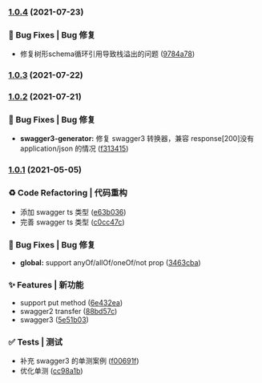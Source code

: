 ### [1.0.4](https://github.com/jackson-yyy/swagger2schema/compare/v1.0.3...v1.0.4) (2021-07-23)


### 🐛 Bug Fixes | Bug 修复

* 修复树形schema循环引用导致栈溢出的问题 ([9784a78](https://github.com/jackson-yyy/swagger2schema/commit/9784a78986f4f97603f180cbeedf5a442ecbbe97))

### [1.0.3](https://github.com/jackson-yyy/swagger2schema/compare/v1.0.2...v1.0.3) (2021-07-22)

### [1.0.2](https://github.com/jackson-yyy/swagger2schema/compare/v1.0.1...v1.0.2) (2021-07-21)

### 🐛 Bug Fixes | Bug 修复

- **swagger3-generator:** 修复 swagger3 转换器，兼容 response[200]没有 application/json 的情况 ([f313415](https://github.com/jackson-yyy/swagger2schema/commit/f3134154d0aa5491b869a97d26a9743f1c266714))

### [1.0.1](https://github.com/jackson-yyy/swagger2schema/compare/v1.0.1...v1.0.2) (2021-05-05)

### ♻ Code Refactoring | 代码重构

- 添加 swagger ts 类型 ([e63b036](https://github.com/jackson-yyy/swagger2schema/commit/e63b03693ef4c2fd85542c28aced025230f22f7f))
- 完善 swagger ts 类型 ([c0cc47c](https://github.com/jackson-yyy/swagger2schema/commit/c0cc47c1aceb51c9174c76f09fce7938b3861286))

### 🐛 Bug Fixes | Bug 修复

- **global:** support anyOf/allOf/oneOf/not prop ([3463cba](https://github.com/jackson-yyy/swagger2schema/commit/3463cba9eeabcabe71ac6fe149b3c20cb1a371c5))

### ✨ Features | 新功能

- support put method ([6e432ea](https://github.com/jackson-yyy/swagger2schema/commit/6e432ea1dba04adc6d96b1f04e712e3c0c58c00f))
- swagger2 transfer ([88bd57c](https://github.com/jackson-yyy/swagger2schema/commit/88bd57caa88bb88f865ff9b3571ce0e0f81a7235))
- swagger3 ([5e51b03](https://github.com/jackson-yyy/swagger2schema/commit/5e51b03be04906dc267814edab7764ed1e8a4532))

### ✅ Tests | 测试

- 补充 swagger3 的单测案例 ([f00691f](https://github.com/jackson-yyy/swagger2schema/commit/f00691f6ebfccb0bc24753fa1bb176e293c00af0))
- 优化单测 ([cc98a1b](https://github.com/jackson-yyy/swagger2schema/commit/cc98a1b12dd6a0b9632c5064ffd6d71834aecca7))
